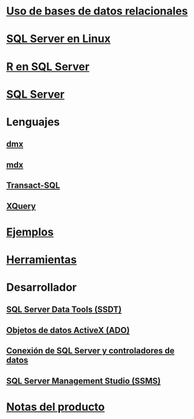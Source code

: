 # [Uso de bases de datos relacionales](./relational-databases/toc.md)
        
# [SQL Server en Linux](./linux/TOC.md)        
        
# [R en SQL Server](./advanced-analytics/r-services/toc.md)        
        
# [SQL Server](./sql-server/toc.md)        
        
# Lenguajes        
## [dmx](./dmx/toc.md)        
## [mdx](./mdx/toc.md)        
## [Transact-SQL](./t-sql/toc.md)        
## [XQuery](./xquery/toc.md)        
        
# [Ejemplos](./sample/TOC.md)        
        
# [Herramientas](./tools/toc.md)        
        
# Desarrollador        
## [SQL Server Data Tools (SSDT)](./ssdt/TOC.md)        
## [Objetos de datos ActiveX (ADO)](./ado/TOC.md)        
## [Conexión de SQL Server y controladores de datos](./connect/TOC.md)        
## [SQL Server Management Studio (SSMS)](./ssms/TOC.md)        
        
# [Notas del producto](./whitepapers/toc.md)
